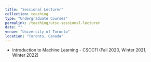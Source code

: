```yaml
---
title: "Sessional Lecturer"
collection: teaching
type: "Undergraduate Courses"
permalink: /teaching/utsc-sessional-lecturer
date: ""
venue: "University of Toronto"
location: "Toronto, Canada"
---
```


- Introduction to Machine Learning - CSCC11 (Fall 2020, Winter 2021, Winter 2022)